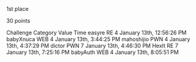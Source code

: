 
1st place

30 points

Challenge   Category  Value	Time
easyre      RE        4	January 13th, 12:56:26 PM
babyXnuca   WEB       4	January 13th, 3:44:25 PM
mahoshijio  PWN       4	January 13th, 4:37:29 PM
dictor      PWN       7	January 13th, 4:46:30 PM
HexIt       RE        7	January 13th, 7:25:16 PM
babyAuth    WEB       4	January 13th, 8:05:51 PM
